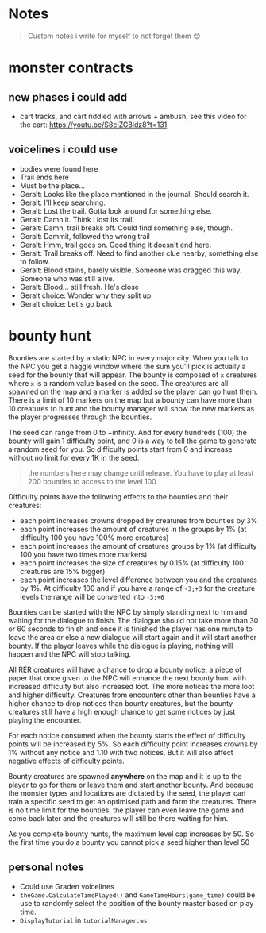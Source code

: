 
# Notes
> Custom notes i write for myself to not forget them 😊

# monster contracts
## new phases i could add
- cart tracks, and cart riddled with arrows + ambush, see this video for the cart:
  https://youtu.be/S8cIZG8ldz8?t=131

## voicelines i could use
- bodies were found here
- Trail ends here
- Must be the place…
- Geralt: Looks like the place mentioned in the journal. Should search it.
- Geralt: I'll keep searching.
- Geralt: Lost the trail. Gotta look around for something else.
- Geralt: Damn it. Think I lost its trail.
- Geralt: Damn, trail breaks off. Could find something else, though.
- Geralt: Dammit, followed the wrong trail
- Geralt: Hmm, trail goes on. Good thing it doesn't end here.
- Geralt: Trail breaks off. Need to find another clue nearby, something else to follow.
- Geralt: Blood stains, barely visible. Someone was dragged this way. Someone who was still alive.
- Geralt: Blood… still fresh. He's close
- Geralt choice: Wonder why they split up.
- Geralt choice: Let's go back

# bounty hunt

Bounties are started by a static NPC in every major city. When you talk to the NPC you get a haggle window where the sum you'll pick is actually a seed for the bounty that will appear. The bounty is composed of `x` creatures where `x` is a random value based on the seed. The creatures are all spawned on the map and a marker is added so the player can go hunt them. There is a limit of 10 markers on the map but a bounty can have more than 10 creatures to hunt and the bounty manager will show the new markers as the player progresses through the bounties.

The seed can range from 0 to +infinity. And for every hundreds (100) the bounty will gain 1 difficulty point, and 0 is a way to tell the game to generate a random seed for you. So difficulty points start from 0 and increase without no limit for every 1K in the seed.

> the numbers here may change until release.
> You have to play at least 200 bounties to access to the level 100

Difficulty points have the following effects to the bounties and their creatures:
- each point increases crowns dropped by creatures from bounties by 3%
- each point increases the amount of creatures in the groups by 1% (at difficulty 100 you have 100% more creatures)
- each point increases the amount of creatures groups by 1% (at difficulty 100 you have two times more markers)
- each point increases the size of creatures by 0.15% (at difficulty 100 creatures are 15% bigger)
- each point increases the level difference between you and the creatures by 1%. At difficulty 100 and if you have a range of `-3;+3` for the creature levels the range will be converted into `-3;+6`

Bounties can be started with the NPC by simply standing next to him and waiting for the dialogue to finish. The dialogue should not take more than 30 or 60 seconds to finish and once it is finished the player has one minute to leave the area or else a new dialogue will start again and it will start another bounty. If the player leaves while the dialogue is playing, nothing will happen and the NPC will stop talking.

All RER creatures will have a chance to drop a bounty notice, a piece of paper that once given to the NPC will enhance the next bounty hunt with increased difficulty but also increased loot. The more notices the more loot and higher difficulty. Creatures from encounters other than bounties have a higher chance to drop notices than bounty creatures, but the bounty creatures still have a high enough chance to get some notices by just
playing the encounter.

For each notice consumed when the bounty starts the effect of difficulty points will be increased by 5%. So each difficulty point increases crowns by 1% without any notice and 1.10 with two notices. But it will also affect negative effects of difficulty points.

Bounty creatures are spawned **anywhere** on the map and it is up to the player to go for them or leave them and start another bounty. And because the monster types and locations are dictated by the seed, the player can train a specific seed to get an optimised path and farm the creatures. There is no time limit for the bounties, the player can even leave the game and come back later and the creatures will still be there waiting for him. 

As you complete bounty hunts, the maximum level cap increases by 50. So the first time you do a bounty you cannot pick a
seed higher than level 50

## personal notes
- Could use Graden voicelines
- `theGame.CalculateTimePlayed()` and `GameTimeHours(game_time)` could be use to randomly select the position of the bounty master based on play time.
- `DisplayTutorial` in `tutorialManager.ws`